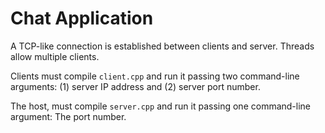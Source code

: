 # Chat Application


A TCP-like connection is established between clients and server. Threads allow multiple clients. 

Clients must compile `client.cpp` and run it passing two command-line arguments: (1) server IP address and (2) server port number. 

The host, must compile `server.cpp` and run it passing one command-line argument: The port number.


